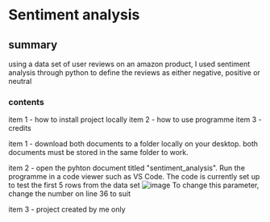 # Sentiment analysis 

## summary
using a data set of user reviews on an amazon product, I used sentiment analysis through python to define the reviews as 
either negative, positive or neutral 

### contents 
item 1 - how to install project locally
item 2 - how to use programme 
item 3 - credits 

item 1 - download both documents to a folder locally on your desktop. both documents must be stored in the same folder to work.

item 2 - open the pyhton document titled "sentiment_analysis".
Run the programme in a code viewer such as VS Code.
The code is currently set up to test the first 5 rows from the data set
![image](https://github.com/Calum-2023/finalCapstone/assets/153771910/143d2cd9-d0fd-4427-b556-be2a941b4f5a)
To change this parameter, change the number on line 36 to suit

item 3 - project created by me only
